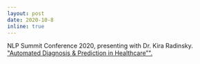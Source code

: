 ```yaml
---
layout: post
date: 2020-10-8
inline: true
---
```


NLP Summit Conference 2020, presenting with Dr. Kira Radinsky. 
<a href="https://vimeo.com/466287473"> "Automated Diagnosis & Prediction in Healthcare”". </a>
